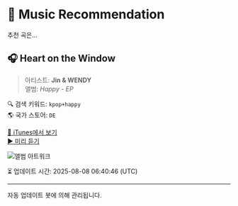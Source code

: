 
# 🎵 Music Recommendation

추천 곡은...

## 🎧 Heart on the Window  
> 아티스트: **Jin & WENDY**  
> 앨범: _Happy - EP_  

🔍 검색 키워드: `kpop+happy`  
🌎 국가 스토어: `DE`

[🔗 iTunes에서 보기](https://music.apple.com/de/album/heart-on-the-window/1772351320?i=1772351436&uo=4)  
[▶️ 미리 듣기](https://audio-ssl.itunes.apple.com/itunes-assets/AudioPreview221/v4/19/ca/c4/19cac47c-3d28-d501-c3c7-de40cb77dae4/mzaf_13503706407733439756.plus.aac.p.m4a)

![앨범 아트워크](https://is1-ssl.mzstatic.com/image/thumb/Music221/v4/c5/21/a1/c521a133-2a4d-05da-205f-19093c53cd55/198704169175_Cover.jpg/100x100bb.jpg)

⏳ 업데이트 시간: 2025-08-08 06:40:46 (UTC)

---
자동 업데이트 봇에 의해 관리됩니다.

